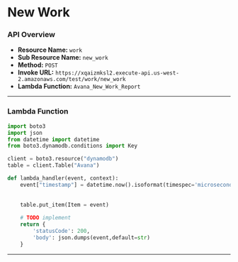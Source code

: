 # New Work

### API Overview
- **Resource Name:** `work`
- **Sub Resource Name:** `new_work`
- **Method:** `POST`
- **Invoke URL:** `https://xqaizmksl2.execute-api.us-west-2.amazonaws.com/test/work/new_work`
- **Lambda Function:** `Avana_New_Work_Report`

---


### Lambda Function
```python
import boto3
import json
from datetime import datetime
from boto3.dynamodb.conditions import Key

client = boto3.resource("dynamodb")
table = client.Table("Avana") 

def lambda_handler(event, context):
    event["timestamp"] = datetime.now().isoformat(timespec='microseconds')
 
    
    table.put_item(Item = event)
    
    # TODO implement
    return {
        'statusCode': 200,
        'body': json.dumps(event,default=str)
    }

```

---


